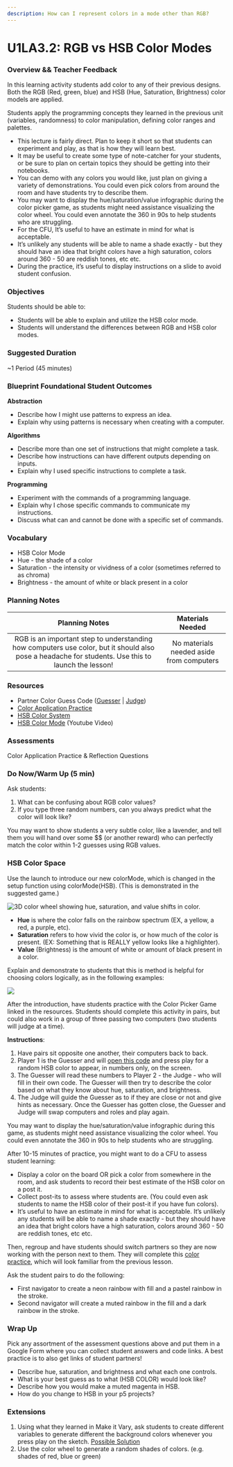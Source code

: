 ```yaml
---
description: How can I represent colors in a mode other than RGB?
---
```


# U1LA3.2: RGB vs HSB Color Modes

### Overview && Teacher Feedback

In this learning activity students add color to any of their previous designs. Both the RGB (Red, green, blue) and HSB (Hue, Saturation, Brightness) color models are applied.

Students apply the programming concepts they learned in the previous unit (variables, randomness) to color manipulation, defining color ranges and palettes.

* This lecture is fairly direct. Plan to keep it short so that students can experiment and play, as that is how they will learn best.&#x20;
* It may be useful to create some type of note-catcher for your students, or be sure to plan on certain topics they should be getting into their notebooks.&#x20;
* You can demo with any colors you would like, just plan on giving a variety of demonstrations. You could even pick colors from around the room and have students try to describe them.&#x20;
* You may want to display the hue/saturation/value infographic during the color picker game, as students might need assistance visualizing the color wheel. You could even annotate the 360 in 90s to help students who are struggling.
* &#x20;For the CFU, It’s useful to have an estimate in mind for what is acceptable.&#x20;
* It’s unlikely any students will be able to name a shade exactly - but they should have an idea that bright colors have a high saturation, colors around 360 - 50 are reddish tones, etc etc.&#x20;
* During the practice, it’s useful to display instructions on a slide to avoid student confusion.

### Objectives

Students should be able to:

* Students will be able to explain and utilize the HSB color mode.&#x20;
* Students will understand the differences between RGB and HSB color modes.

### Suggested Duration

\~1 Period (45 minutes)

### Blueprint Foundational Student Outcomes

**Abstraction**

* Describe how I might use patterns to express an idea.&#x20;
* Explain why using patterns is necessary when creating with a computer.

**Algorithms**

* Describe more than one set of instructions that might complete a task.&#x20;
* Describe how instructions can have different outputs depending on inputs.&#x20;
* Explain why I used specific instructions to complete a task.

**Programming**

* Experiment with the commands of a programming language.&#x20;
* Explain why I chose specific commands to communicate my instructions.&#x20;
* Discuss what can and cannot be done with a specific set of commands.

### Vocabulary

* HSB Color Mode&#x20;
* Hue - the shade of a color&#x20;
* Saturation - the intensity or vividness of a color (sometimes referred to as chroma)&#x20;
* Brightness - the amount of white or black present in a color

### Planning Notes

|                                                                   Planning Notes                                                                   |             Materials Needed             |
| :------------------------------------------------------------------------------------------------------------------------------------------------: | :--------------------------------------: |
| RGB is an important step to understanding how computers use color, but it should also pose a headache for students. Use this to launch the lesson! | No materials needed aside from computers |

### Resources

* Partner Color Guess Code ([Guesser](https://editor.p5js.org/cs4all/sketches/Hk-F\_ghXm) | [Judge](https://editor.p5js.org/cs4all/sketches/By4eFxnm7))&#x20;
* [Color Application Practice ](http://editor.p5js.org/cs4all/sketches/rJ31kZ3QQ)
* [HSB Color System ](https://learnui.design/blog/the-hsb-color-system-practicioners-primer.html)
* [HSB Color Mode](https://youtu.be/lt1lDp2aFLQ) (Youtube Video)

### Assessments

Color Application Practice & Reflection Questions

### Do Now/Warm Up (5 min)

Ask students:

1. What can be confusing about RGB color values?&#x20;
2. If you type three random numbers, can you always predict what the color will look like?

You may want to show students a very subtle color, like a lavender, and tell them you will hand over some \$$ (or another reward) who can perfectly match the color within 1-2 guesses using RGB values.

### HSB Color Space

Use the launch to introduce our new colorMode, which is changed in the setup function using colorMode(HSB). (This is demonstrated in the suggested game.)

![3D color wheel showing hue, saturation, and value shifts in color.](<.gitbook/assets/Screen Shot 2021-10-18 at 3.05.15 PM.png>)

* **Hue** is where the color falls on the rainbow spectrum (EX, a yellow, a red, a purple, etc).&#x20;
* **Saturation** refers to how vivid the color is, or how much of the color is present. (EX: Something that is REALLY yellow looks like a highlighter).&#x20;
* **Value** (Brightness) is the amount of white or amount of black present in a color.

Explain and demonstrate to students that this is method is helpful for choosing colors logically, as in the following examples:

![](<.gitbook/assets/Screen Shot 2021-10-18 at 3.07.15 PM.png>)

After the introduction, have students practice with the Color Picker Game linked in the resources. Students should complete this activity in pairs, but could also work in a group of three passing two computers (two students will judge at a time).

**Instructions**:

1. Have pairs sit opposite one another, their computers back to back.&#x20;
2. Player 1 is the Guesser and will [open this code](https://editor.p5js.org/cs4all/sketches/Hk-F\_ghXm) and press play for a random HSB color to appear, in numbers only, on the screen.&#x20;
3. The Guesser will read these numbers to Player 2 - the Judge - who will fill in their own code. The Guesser will then try to describe the color based on what they know about hue, saturation, and brightness.&#x20;
4. The Judge will guide the Guesser as to if they are close or not and give hints as necessary. Once the Guesser has gotten close, the Guesser and Judge will swap computers and roles and play again.

You may want to display the hue/saturation/value infographic during this game, as students might need assistance visualizing the color wheel. You could even annotate the 360 in 90s to help students who are struggling.

After 10-15 minutes of practice, you might want to do a CFU to assess student learning:

* Display a color on the board OR pick a color from somewhere in the room, and ask students to record their best estimate of the HSB color on a post it.&#x20;
* Collect post-its to assess where students are. (You could even ask students to name the HSB color of their post-it if you have fun colors).&#x20;
* It’s useful to have an estimate in mind for what is acceptable. It’s unlikely any students will be able to name a shade exactly - but they should have an idea that bright colors have a high saturation, colors around 360 - 50 are reddish tones, etc etc.

Then, regroup and have students should switch partners so they are now working with the person next to them. They will complete this [color practice](http://alpha.editor.p5js.org/SEP/sketches/rJ31kZ3QQ), which will look familiar from the previous lesson.

Ask the student pairs to do the following:

* First navigator to create a neon rainbow with fill and a pastel rainbow in the stroke.&#x20;
* Second navigator will create a muted rainbow in the fill and a dark rainbow in the stroke.

### Wrap Up

Pick any assortment of the assessment questions above and put them in a Google Form where you can collect student answers and code links. A best practice is to also get links of student partners!

* Describe hue, saturation, and brightness and what each one controls.&#x20;
* What is your best guess as to what (HSB COLOR) would look like?&#x20;
* Describe how you would make a muted magenta in HSB.&#x20;
* How do you change to HSB in your p5 projects?

### Extensions

1. Using what they learned in Make it Vary, ask students to create different variables to generate different the background colors whenever you press play on the sketch. [Possible Solution ](http://editor.p5js.org/cs4all/sketches/rJJiKCnVm)
2. Use the color wheel to generate a random shades of colors. (e.g. shades of red, blue or green)
